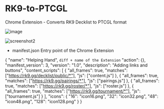# RK9-to-PTCGL
Chrome Extension - Converts RK9 Decklist to PTCGL format

![image](https://github.com/JulienGitHub/RK9-to-PTCGL/assets/8526787/d5fc1d30-2d0f-4507-8dc8-2f411bd837a9)

![screenshot2](https://github.com/JulienGitHub/RK9-to-PTCGL/assets/8526787/68ed8403-3ffa-49b3-8a31-0381b5dadf27)

* manifest.json
  Entry point of the Chrome Extension
  
{
  "name": "Helping Hand", ```diff + name of the Extension```
  "action": {},
  "manifest_version": 3,
  "version": "1.0",
  "description": "Adding links and buttons",
  "content_scripts": [
	{
		"all_frames": true,
		"matches": ["https://rk9.gg/decklist/public/*"],
		"js": ["content.js"]
	},
	{
		"all_frames": true,
		"matches": ["https://rk9.gg/pairings/*"],
		"js": ["pairings.js"]
	},
	{
		"all_frames": true,
		"matches": ["https://rk9.gg/roster/*"],
		"js": ["roster.js"]
	},
	{
		"all_frames": true,
		"matches": ["https://rk9.gg/tournament/*"],
		"js": ["tournament.js"]
	}
    ],
"icons": {
    "16": "icon16.png",
    "32": "icon32.png",
    "48": "icon48.png",
    "128": "icon128.png"
  }
}
